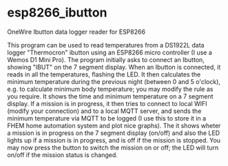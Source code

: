 # esp8266_ibutton
OneWire Ibutton data logger reader for ESP8266

This program can be used to read temperatures from a DS1922L data logger "Thermocron" ibutton using an ESP8266 micro controller (I use a Wemos D1 Mini Pro).
The program initially asks to connect an Ibutton, showing "IBUT" on the 7 segment display.
When an Ibutton is connected, it reads in all the temperatures, flashing the LED.
It then calculates the minimum temperature during the previous night (between 0 and 5 o'clock), e.g. to calculate minimum body temperature; you may modify the rule as you require.
It shows the time and minimum temperature on a 7 segment display.
If a mission is in progress, it then tries to connect to local WIFI (modify your connection) and to a local MQTT server, and sends the minimum temperature via MQTT to be logged (I use this to store it in a FHEM home automation system and plot nice graphs).
The it shows wheter a mission is in progress on the 7 segment display (on/off) and also the LED lights up if a mission is in progress, and is off if the mission is stopped.
You may now press the button to switch the mission on or off; the LED will turn on/off if the mission status is changed.
